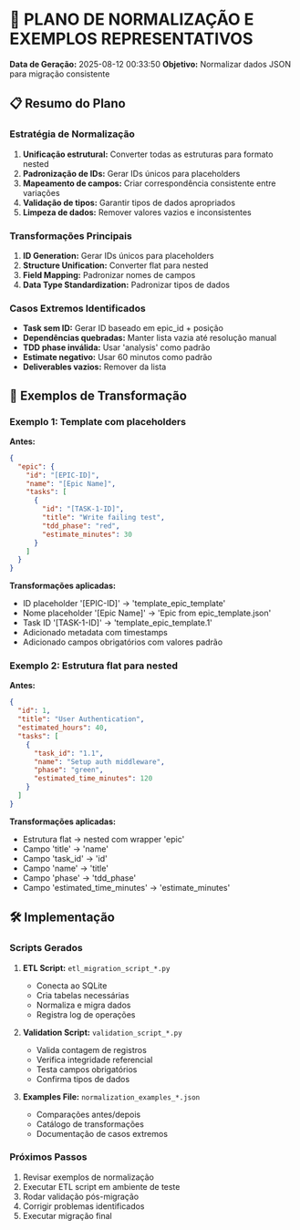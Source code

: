 # 🔄 PLANO DE NORMALIZAÇÃO E EXEMPLOS REPRESENTATIVOS

**Data de Geração:** 2025-08-12 00:33:50
**Objetivo:** Normalizar dados JSON para migração consistente

## 📋 Resumo do Plano

### Estratégia de Normalização
1. **Unificação estrutural:** Converter todas as estruturas para formato nested
2. **Padronização de IDs:** Gerar IDs únicos para placeholders
3. **Mapeamento de campos:** Criar correspondência consistente entre variações
4. **Validação de tipos:** Garantir tipos de dados apropriados
5. **Limpeza de dados:** Remover valores vazios e inconsistentes

### Transformações Principais
1. **ID Generation:** Gerar IDs únicos para placeholders
2. **Structure Unification:** Converter flat para nested
3. **Field Mapping:** Padronizar nomes de campos
4. **Data Type Standardization:** Padronizar tipos de dados

### Casos Extremos Identificados
- **Task sem ID:** Gerar ID baseado em epic_id + posição
- **Dependências quebradas:** Manter lista vazia até resolução manual
- **TDD phase inválida:** Usar 'analysis' como padrão
- **Estimate negativo:** Usar 60 minutos como padrão
- **Deliverables vazios:** Remover da lista

## 🎯 Exemplos de Transformação

### Exemplo 1: Template com placeholders

**Antes:**
```json
{
  "epic": {
    "id": "[EPIC-ID]",
    "name": "[Epic Name]",
    "tasks": [
      {
        "id": "[TASK-1-ID]",
        "title": "Write failing test",
        "tdd_phase": "red",
        "estimate_minutes": 30
      }
    ]
  }
}
```

**Transformações aplicadas:**
- ID placeholder '[EPIC-ID]' → 'template_epic_template'
- Nome placeholder '[Epic Name]' → 'Epic from epic_template.json'
- Task ID '[TASK-1-ID]' → 'template_epic_template.1'
- Adicionado metadata com timestamps
- Adicionado campos obrigatórios com valores padrão

### Exemplo 2: Estrutura flat para nested

**Antes:**
```json
{
  "id": 1,
  "title": "User Authentication",
  "estimated_hours": 40,
  "tasks": [
    {
      "task_id": "1.1",
      "name": "Setup auth middleware",
      "phase": "green",
      "estimated_time_minutes": 120
    }
  ]
}
```

**Transformações aplicadas:**
- Estrutura flat → nested com wrapper 'epic'
- Campo 'title' → 'name'
- Campo 'task_id' → 'id'
- Campo 'name' → 'title'
- Campo 'phase' → 'tdd_phase'
- Campo 'estimated_time_minutes' → 'estimate_minutes'


## 🛠️ Implementação

### Scripts Gerados
1. **ETL Script:** `etl_migration_script_*.py`
   - Conecta ao SQLite
   - Cria tabelas necessárias
   - Normaliza e migra dados
   - Registra log de operações

2. **Validation Script:** `validation_script_*.py`
   - Valida contagem de registros
   - Verifica integridade referencial
   - Testa campos obrigatórios
   - Confirma tipos de dados

3. **Examples File:** `normalization_examples_*.json`
   - Comparações antes/depois
   - Catálogo de transformações
   - Documentação de casos extremos

### Próximos Passos
1. Revisar exemplos de normalização
2. Executar ETL script em ambiente de teste
3. Rodar validação pós-migração
4. Corrigir problemas identificados
5. Executar migração final